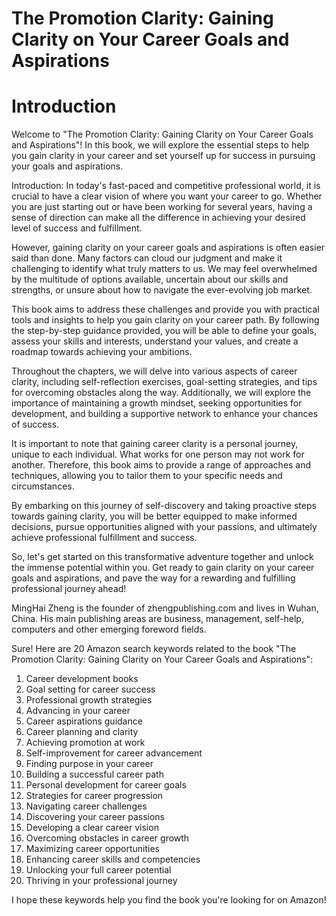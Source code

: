 # The Promotion Clarity: Gaining Clarity on Your Career Goals and Aspirations

# Introduction

Welcome to "The Promotion Clarity: Gaining Clarity on Your Career Goals and Aspirations"! In this book, we will explore the essential steps to help you gain clarity in your career and set yourself up for success in pursuing your goals and aspirations.

Introduction: In today's fast-paced and competitive professional world, it is crucial to have a clear vision of where you want your career to go. Whether you are just starting out or have been working for several years, having a sense of direction can make all the difference in achieving your desired level of success and fulfillment.

However, gaining clarity on your career goals and aspirations is often easier said than done. Many factors can cloud our judgment and make it challenging to identify what truly matters to us. We may feel overwhelmed by the multitude of options available, uncertain about our skills and strengths, or unsure about how to navigate the ever-evolving job market.

This book aims to address these challenges and provide you with practical tools and insights to help you gain clarity on your career path. By following the step-by-step guidance provided, you will be able to define your goals, assess your skills and interests, understand your values, and create a roadmap towards achieving your ambitions.

Throughout the chapters, we will delve into various aspects of career clarity, including self-reflection exercises, goal-setting strategies, and tips for overcoming obstacles along the way. Additionally, we will explore the importance of maintaining a growth mindset, seeking opportunities for development, and building a supportive network to enhance your chances of success.

It is important to note that gaining career clarity is a personal journey, unique to each individual. What works for one person may not work for another. Therefore, this book aims to provide a range of approaches and techniques, allowing you to tailor them to your specific needs and circumstances.

By embarking on this journey of self-discovery and taking proactive steps towards gaining clarity, you will be better equipped to make informed decisions, pursue opportunities aligned with your passions, and ultimately achieve professional fulfillment and success.

So, let's get started on this transformative adventure together and unlock the immense potential within you. Get ready to gain clarity on your career goals and aspirations, and pave the way for a rewarding and fulfilling professional journey ahead!

MingHai Zheng is the founder of zhengpublishing.com and lives in Wuhan, China. His main publishing areas are business, management, self-help, computers and other emerging foreword fields.



Sure! Here are 20 Amazon search keywords related to the book "The Promotion Clarity: Gaining Clarity on Your Career Goals and Aspirations":

1. Career development books
2. Goal setting for career success
3. Professional growth strategies
4. Advancing in your career
5. Career aspirations guidance
6. Career planning and clarity
7. Achieving promotion at work
8. Self-improvement for career advancement
9. Finding purpose in your career
10. Building a successful career path
11. Personal development for career goals
12. Strategies for career progression
13. Navigating career challenges
14. Discovering your career passions
15. Developing a clear career vision
16. Overcoming obstacles in career growth
17. Maximizing career opportunities
18. Enhancing career skills and competencies
19. Unlocking your full career potential
20. Thriving in your professional journey

I hope these keywords help you find the book you're looking for on Amazon!

